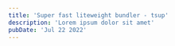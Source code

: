 ```yaml
---
title: 'Super fast liteweight bundler - tsup'
description: 'Lorem ipsum dolor sit amet'
pubDate: 'Jul 22 2022'
---
```

